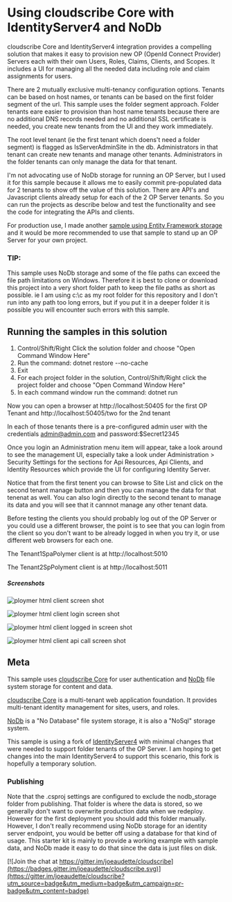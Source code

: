 # Using cloudscribe Core with IdentityServer4 and NoDb 

cloudscribe Core and IdentityServer4 integration provides a compelling solution that makes it easy to provision new OP (OpenId Connect Provider) Servers each with their own Users, Roles, Claims, Clients, and Scopes. It includes a UI for managing all the needed data including role and claim assignments for users.

There are 2 mutually exclusive multi-tenancy configuration options. Tenants can be based on host names, or tenants can be based on the first folder segment of the url. This sample uses the folder segment approach. Folder tenants eare easier to provision than host name tenants because there are no additional DNS records needed and no additional SSL certificate is needed, you create new tenants from the UI and they work immediately.

The root level tenant (ie the first tenant which doens't need a folder segment) is flagged as IsServerAdminSite in the db. Administrators in that tenant can create new tenants and manage other tenants. Administrators in the folder tenants can only manage the data for that tenant.

I'm not advocating use of NoDb storage for running an OP Server, but I used it for this sample because it allows me to easily commit pre-populated data for 2 tenants to show off the value of this solution. There are API's and Javascript clients already setup for each of the 2 OP Server tenants. So you can run the projects as describe below and test the functionality and see the code for integrating the APIs and clients.

For production use, I made another [sample using Entity Framework storage](https://github.com/joeaudette/cloudscribe.StarterKits/tree/master/cloudscribe-idserver-ef) and it would be more recommended to use that sample to stand up an OP Server for your own project.

### TIP:

This sample uses NoDb storage and some of the file paths can exceed the file path limitations on Windows. Therefore it is best to clone or download this project into a very short folder path to keep the file paths as short as possible. ie I am using c:\c as my root folder for this repository and I don't run into any path too long errors, but if you put it in a deeper folder it is possible you will encounter such errors with this sample.

## Running the samples in this solution

1. Control/Shift/Right Click the solution folder and choose "Open Command Window Here"
2. Run the command: dotnet restore --no-cache
3. Exit
4. For each project folder in the solution, Control/Shift/Right click the project folder and choose "Open Command Window Here"
5. In each command window run the command: dotnet run

Now you can open a browser at http://localhost:50405 for the first OP Tenant and http://localhost:50405/two for the 2nd tenant

In each of those tenants there is a pre-configured admin user with the credentials admin@admin.com and password:$Secret12345

Once you login an Administration menu item will appear, take a look around to see the management UI, especially take a look under Administration > Security Settings for the sections for Api Resources, Api Clients, and Identity Resources which provide the UI for configuring Identity Server.

Notice that from the first tenent you can browse to Site List and click on the second tenant manage button and then you can manage the data for that tenenat as well.
You can also login directly to the second tenant to manage its data and you will see that it cannnot manage any other tenant data.

Before testing the clients you should probably log out of the OP Server or you could use a different browser, the point is to see that you can login from the client so you don't want to be already logged in when you try it, or use different web browsers for each one.

The Tenant1SpaPolymer client is at http://localhost:5010

The Tenant2SpPolyment client is at http://localhost:5011



##### Screenshots

![ploymer html client screen shot](https://github.com/joeaudette/cloudscribe/raw/master/screenshots/polymer-html-client.png)

![ploymer html client login screen shot](https://github.com/joeaudette/cloudscribe/raw/master/screenshots/polymer-html-client-login.png)

![ploymer html client logged in screen shot](https://github.com/joeaudette/cloudscribe/raw/master/screenshots/polymer-html-client-logged-in.png)

![ploymer html client api call screen shot](https://github.com/joeaudette/cloudscribe/raw/master/screenshots/polymer-html-client-api.png)


## Meta

This sample uses [cloudscribe Core](https://github.com/joeaudette/cloudscribe) for user authentication and [NoDb](https://github.com/joeaudette/NoDb) file system storage for content and data. 

[cloudscribe Core](https://github.com/joeaudette/cloudscribe) is a multi-tenant web application foundation. It provides multi-tenant identity management for sites, users, and roles.

[NoDb](https://github.com/joeaudette/NoDb) is a "No Database" file system storage, it is also a "NoSql" storage system.

This sample is using a fork of [IdentityServer4](https://github.com/joeaudette/IdentityServer4) with minimal changes that were needed to support folder tenants of the OP Server. I am hoping to get changes into the main IdentityServer4 to support this scenario, this fork is hopefully a temporary solution.

### Publishing

Note that the .csproj settings are configured to exclude the nodb_storage folder from publishing. That folder is where the data is stored, so we generally don't want to overwrite production data when we redeploy. However for the first deployment you should add this folder manually. However, I don't really recommend using NoDb storage for an identity server endpoint, you would be better off using a database for that kind of usage. This starter kit is mainly to provide a working example with sample data, and NoDb made it easy to do that since the data is just files on disk.

[![Join the chat at https://gitter.im/joeaudette/cloudscribe](https://badges.gitter.im/joeaudette/cloudscribe.svg)](https://gitter.im/joeaudette/cloudscribe?utm_source=badge&utm_medium=badge&utm_campaign=pr-badge&utm_content=badge)




